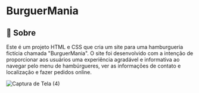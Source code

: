 # BurguerMania

<h2>🔖 Sobre</h2>
<p>Este é um projeto HTML e CSS que cria um site para uma hamburgueria fictícia chamada "BurguerMania". O site foi desenvolvido com a intenção de proporcionar aos usuários uma experiência agradável e informativa ao navegar pelo menu de hambúrgueres, ver as informações de contato e localização e fazer pedidos online.</p>

![Captura de Tela (4)](https://github.com/luizcarlos001/Site-Eco-Vida/assets/146375880/70e91712-2d6d-4fb5-9d12-8c18dd106190)
